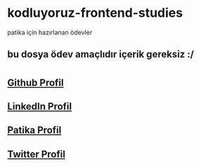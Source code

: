 # kodluyoruz-frontend-studies
patika için hazırlanan ödevler

## bu dosya ödev amaçlıdır içerik gereksiz :/

#
## [Github Profil](https://github.com/tnhnatalay)
## [LinkedIn Profil](https://www.linkedin.com/in/tnhnatalay/)
## [Patika Profil](https://app.patika.dev/tnhnatalay)
## [Twitter Profil](https://twitter.com/_monkgyatso)
#
